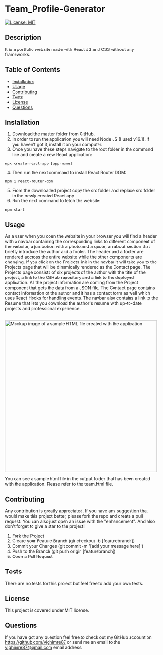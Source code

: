 # Team_Profile-Generator

 [![License: MIT](https://img.shields.io/badge/License-MIT-yellow.svg)](https://opensource.org/licenses/MIT)

## Description
It is a portfolio website made with React JS and CSS without any frameworks.

## Table of Contents
  - [Installation](#installation)
  - [Usage](#usage)
  - [Contributing](#contributing)
  - [Tests](#tests)
  - [License](#license)
  - [Questions](#questions)

## Installation
  1. Download the master folder from GitHub.
  2. In order to run the application you will need Node JS (I used v16.1). If you haven't got it, install it on your computer.
  3. Once you have these steps navigate to the root folder in the command line and create a new React application:
  ```
  npx create-react-app [app-name]
  ```
  4. Then run the next command to install React Router DOM:
  ```
  npm i react-router-dom
  ```
  5. From the downloaded project copy the src folder and replace src folder in the newly created React app.
  6. Run the next command to fetch the website:
   ```
  npm start
  ``` 

## Usage
As a user when you open the website in your browser you will find a header with a navbar containing the corresponding links to different component of the website, a jumbotron with a photo and a quote, an about section that briefly introduce the author and a footer. The header and a footer are rendered accross the entire website while the other components are changing. If you click on the Projects link in the navbar it will take you to the Projects page that will be dinamically rendered as the Contact page. The Projects page consists of six projects of the author with the title of the project, a link to the GitHub repository and a link to the deployed application. All the project information are coming from the Project component that gets the data from a JSON file. The Contact page contains contact information of the author and it has a contact form as well which uses React Hooks for handling events. The navbar also contains a link to the Resume that lets you download the author's resume with up-to-date projects and professional experience.

  <br>
  <img src="assets/Team-Profile-Generator-mockup.png" alt="Mockup image of a sample HTML file created with the application" style="width:500px;"/>
  <br>

  You can see a sample html file in the output folder that has been created with the application. Please refer to the team.html file.

## Contributing
  Any contribution is greatly appreciated.
  If you have any suggestion that would make this project better, please fork the repo and create a pull request. You can also just open an issue with the "enhancement". And also don't forget to give a star to the project!
  1. Fork the Project
  2. Create your Feature Branch (git checkout -b [featurebranch])
  3. Commit your Changes (git commit -m '[add your message here]')
  4. Push to the Branch (git push origin [featurebranch])
  5. Open a Pull Request

  ## Tests
  There are no tests for this project but feel free to add your own tests.

  ## License
  This project is covered under MIT license.

  ## Questions
  If you have got any question feel free to check out my GitHub account on https://github.com/vighimre87 or send me an email to the [vighimre87@gmail.com](mailto:vighimre87@gmail.com) email address.